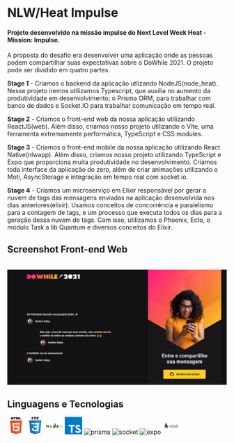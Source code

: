 <h1>NLW/Heat Impulse</h1>

<h4>Projeto desenvolvido na missão impulse do Next Level Week Heat - Mission: Impulse.</h4>

<p>A proposta do desafio era desenvolver uma aplicação onde as pessoas podem compartilhar suas expectativas sobre o DoWhile 2021. O projeto pode ser dividido em quatro partes.</p>
<p><b>Stage 1</b> - Criamos o backend da aplicação utlizando NodeJS(node_heat). Nesse projeto iremos utilizamos Typescript, que auxilia no aumento da produtividade em desenvolvimento; o Prisma ORM, para trabalhar com banco de dados e Socket.IO para trabalhar comunicação em tempo real.</p>
<p><b>Stage 2</b> - Criamos o front-end web da nossa aplicação utilizando ReactJS(web). Além disso, criamos nosso projeto utilizando o Vite, uma ferramenta extremamente performática, TypeScript e CSS modules.</p>
<p><b>Stage 3</b> - Criamos o front-end mobile da nossa aplicação utilizando React Native(nlwapp). Além disso, criamos nosso projeto utilizando TypeScript e Expo que proporciona muita produtividade no desenvolvimento. Criamos toda interface da aplicação do zero, além de criar animações utilizando o Moti, AsyncStorage e integração em tempo real com socket.io.</p>
<p><b>Stage 4</b> - Criamos um microserviço em Elixir responsável por gerar a nuvem de tags das mensagens enviadas na aplicação desenvolvida nos dias anteriores(elixir). Usamos conceitos de concorrência e paralelismo para a contagem de tags, e um processo que executa todos os dias para a geração dessa nuvem de tags. Com isso, utilizamos o Phoenix, Ecto, o módulo Task a lib Quantum e diversos conceitos do Elixir.</p>

<h2 align="left">Screenshot Front-end Web</h2>

<br/>

<img src="nlwheat_landpage.png">

<br/>

<h2 align="left"> Linguagens e Tecnologias</h2>
<p align="left">
<img src="https://raw.githubusercontent.com/devicons/devicon/master/icons/html5/html5-original-wordmark.svg" alt="html5" width="40" height="40"/>
<img src="https://raw.githubusercontent.com/devicons/devicon/master/icons/css3/css3-original-wordmark.svg" alt="css3" width="40" height="40"/>
<img src="https://raw.githubusercontent.com/devicons/devicon/master/icons/nodejs/nodejs-original-wordmark.svg" alt="nodejs" width="40" height="40"/>
<img src="https://raw.githubusercontent.com/github/explore/80688e429a7d4ef2fca1e82350fe8e3517d3494d/topics/typescript/typescript.png" alt="typescript" width="40" height="40"/>
<img src="https://avatars.githubusercontent.com/u/17219288?s=280&v=4" alt="prisma" width="40" height="40"/>
<img src="https://avatars.githubusercontent.com/u/10566080?s=280&v=4" alt="socket" width="40" height="40"/>
<img src="https://raw.githubusercontent.com/expo/expo/master/.github/resources/banner.png" alt="expo" width="40" height="40"/>
<img src="https://raw.githubusercontent.com/github/explore/d106aa3f6fa091ab80ab5c8cf0d931baff3caaea/topics/elixir/elixir.png" alt="elixir" width="40" height="40"/>
